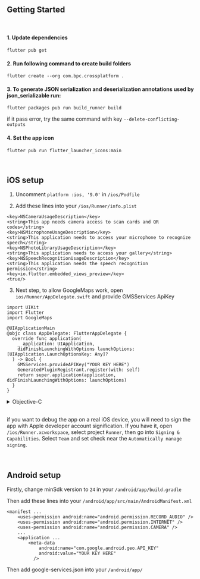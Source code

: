## Getting Started  
</br>

#### 1. Update dependencies
```
flutter pub get
```

#### 2. Run following command to create build folders
```
flutter create --org com.bpc.crossplatform .
```

#### 3. To generate JSON serialization and deserialization annotations used by json_serializable run:
```
flutter packages pub run build_runner build
```
if it pass error, try the same command with key `--delete-conflicting-outputs`

#### 4. Set the app icon
```
flutter pub run flutter_launcher_icons:main
```

</br>

## iOS setup

1. Uncomment ```platform :ios, '9.0'``` in `/ios/Podfile`

2. Add these lines into your `/ios/Runner/info.plist`
```
<key>NSCameraUsageDescription</key>
<string>This app needs camera access to scan cards and QR codes</string>
<key>NSMicrophoneUsageDescription</key>
<string>This application needs to access your microphone to recognize speech</string>
<key>NSPhotoLibraryUsageDescription</key>
<string>This application needs to access your gallery</string>
<key>NSSpeechRecognitionUsageDescription</key>
<string>This application needs the speech recognition permission</string>
<key>io.flutter.embedded_views_preview</key>
<true/>
```
3. Next step, to allow GoogleMaps work, open `ios/Runner/AppDelegate.swift` and provide GMSServices ApiKey
```
import UIKit
import Flutter
import GoogleMaps

@UIApplicationMain
@objc class AppDelegate: FlutterAppDelegate {
  override func application(
    _ application: UIApplication,
    didFinishLaunchingWithOptions launchOptions: [UIApplication.LaunchOptionsKey: Any]?
  ) -> Bool {
    GMSServices.provideAPIKey("YOUR KEY HERE")
    GeneratedPluginRegistrant.register(with: self)
    return super.application(application, didFinishLaunchingWithOptions: launchOptions)
  }
}
```
<details>
<summary>Objective-C</summary>

```
#include "AppDelegate.h"
#include "GeneratedPluginRegistrant.h"
#import "GoogleMaps/GoogleMaps.h"

@implementation AppDelegate

- (BOOL)application:(UIApplication *)application
    didFinishLaunchingWithOptions:(NSDictionary *)launchOptions {
  [GMSServices provideAPIKey:@"YOUR KEY HERE"];
  [GeneratedPluginRegistrant registerWithRegistry:self];
  return [super application:application didFinishLaunchingWithOptions:launchOptions];
}
@end
```
</details>
<br>

if you want to debug the app on a real iOS device, you will need to sign the app with Apple developer account signification. If you have it, open `/ios/Runner.xcworkspace`, select project `Runner`, then go into `Signing & Capabilities`. Select `Team` and set check near the `Automatically manage signing`.

</br>

## Android setup

Firstly, change minSdk version to `24` in your `/android/app/build.gradle`

Then add these lines into your `/android/app/src/main/AndroidManifest.xml`
```
<manifest ...
    <uses-permission android:name="android.permission.RECORD_AUDIO" />
    <uses-permission android:name="android.permission.INTERNET" />
    <uses-permission android:name="android.permission.CAMERA" />
    ...
    <application ...
        <meta-data 
            android:name="com.google.android.geo.API_KEY"
            android:value="YOUR KEY HERE"
          />
```


Then add google-services.json into your `/android/app/`




